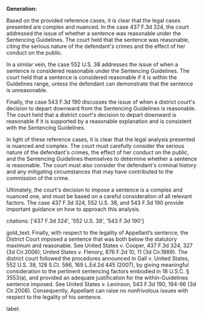 **Generation:**



Based on the provided reference cases, it is clear that the legal cases presented are complex and nuanced. In the case 437 F.3d 324, the court addressed the issue of whether a sentence was reasonable under the Sentencing Guidelines. The court held that the sentence was reasonable, citing the serious nature of the defendant's crimes and the effect of her conduct on the public.

In a similar vein, the case 552 U.S. 38 addresses the issue of when a sentence is considered reasonable under the Sentencing Guidelines. The court held that a sentence is considered reasonable if it is within the Guidelines range, unless the defendant can demonstrate that the sentence is unreasonable.

Finally, the case 543 F.3d 190 discusses the issue of when a district court's decision to depart downward from the Sentencing Guidelines is reasonable. The court held that a district court's decision to depart downward is reasonable if it is supported by a reasonable explanation and is consistent with the Sentencing Guidelines.

In light of these reference cases, it is clear that the legal analysis presented is nuanced and complex. The court must carefully consider the serious nature of the defendant's crimes, the effect of her conduct on the public, and the Sentencing Guidelines themselves to determine whether a sentence is reasonable. The court must also consider the defendant's criminal history and any mitigating circumstances that may have contributed to the commission of the crime.

Ultimately, the court's decision to impose a sentence is a complex and nuanced one, and must be based on a careful consideration of all relevant factors. The case 437 F.3d 324, 552 U.S. 38, and 543 F.3d 190 provide important guidance on how to approach this analysis.



citations: ['437 F.3d 324', '552 U.S. 38', '543 F.3d 190']

gold_text: Finally, with respect to the legality of Appellant’s sentence, the District Court imposed a sentence that was both below the statutory maximum and reasonable. See United States v. Cooper, 437 F.3d 324, 327 (3d Cir.2006); United States v. Flenory, 876 F.2d 10, 11 (3d Cir.1989). The district court followed the procedures announced in Gall v. United States, 552 U.S. 38, 128 S.Ct. 586, 169 L.Ed.2d 445 (2007), by giving meaningful consideration to the pertinent sentencing factors embodied in 18 U.S.C. § 3553(a), and provided an adequate justification for the within-Guidelines sentence imposed. See United States v. Levinson, 543 F.3d 190, 194-96 (3d Cir.2008). Consequently, Appellant can raise no nonfrivolous issues with respect to the legality of his sentence.

label: 